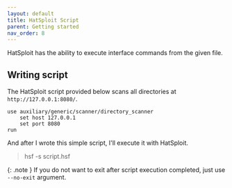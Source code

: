 ```yaml
---
layout: default
title: HatSploit Script
parent: Getting started
nav_order: 8
---
```


HatSploit has the ability to execute interface commands from the given file.

## Writing script

The HatSploit script provided below scans all directories at `http://127.0.0.1:8080/`.

```entysec
use auxiliary/generic/scanner/directory_scanner
    set host 127.0.0.1
    set port 8080
run
```

And after I wrote this simple script, I'll execute it with HatSploit.

> hsf -s script.hsf

{: .note }
If you do not want to exit after script execution completed, just use `--no-exit` argument.